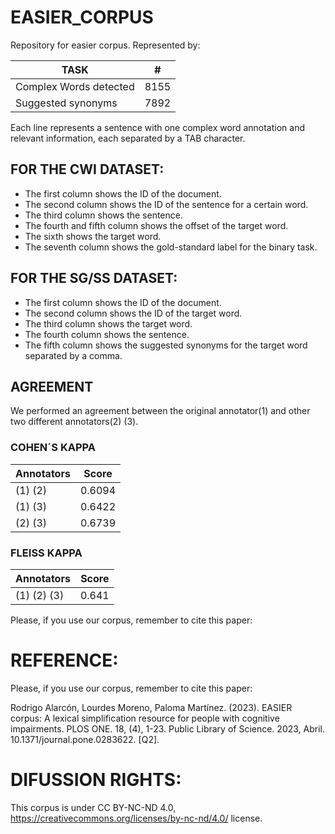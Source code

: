 

# EASIER_CORPUS
Repository for easier corpus. Represented by:

| TASK | # |
| --- | --- |
| Complex Words detected | 8155 |
| Suggested synonyms | 7892 |



Each line represents a sentence with one complex word annotation and relevant information, each separated by a TAB character.

## FOR THE CWI DATASET:
  * The first column shows the ID of the document.
  * The second column shows the ID of the sentence for a certain word.
  * The third column shows the sentence.
  * The fourth and fifth column shows the offset of the target word.
  * The sixth shows the target word.
  * The seventh column shows the gold-standard label for the binary task.
  
## FOR THE SG/SS DATASET:
  * The first column shows the ID of the document.
  * The second column shows the ID of the target word.
  * The third column shows the target word.
  * The fourth column shows the sentence.
  * The fifth column shows the suggested synonyms for the target word separated by a comma.
  

## AGREEMENT
We performed an agreement between the original annotator(1) and other two different annotators(2) (3).
### COHEN´S KAPPA
| Annotators | Score |
| --- | --- |
| (1) (2) | 0.6094 |
| (1) (3) | 0.6422 |
| (2) (3) | 0.6739 |

### FLEISS KAPPA
| Annotators | Score |
| --- | --- |
| (1) (2) (3) | 0.641 |

Please, if you use our corpus, remember to cite this paper:
# REFERENCE:

Please, if you use our corpus, remember to cite this paper:

Rodrigo Alarcón, Lourdes Moreno, Paloma Martínez. (2023). EASIER corpus: A lexical simplification resource for people with cognitive impairments. PLOS ONE. 18, (4), 1-23. Public Library of Science. 2023, Abril. 10.1371/journal.pone.0283622. [Q2].

# DIFUSSION RIGHTS:
This corpus is under CC BY-NC-ND 4.0, https://creativecommons.org/licenses/by-nc-nd/4.0/ license.


